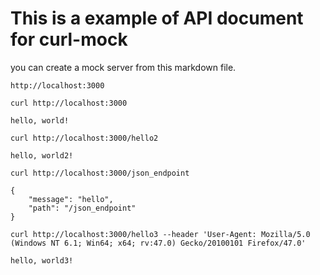 # This is a example of API document for curl-mock

you can create a mock server from this markdown file.

```curldoc-host
http://localhost:3000
```

```curldoc-request
curl http://localhost:3000
```

```curldoc-response
hello, world!
```

```curldoc-request
curl http://localhost:3000/hello2
```

```curldoc-response
hello, world2!
```

```curldoc-request
curl http://localhost:3000/json_endpoint
```

```curldoc-response
{
    "message": "hello",
    "path": "/json_endpoint"
}
```

```curldoc-request
curl http://localhost:3000/hello3 --header 'User-Agent: Mozilla/5.0 (Windows NT 6.1; Win64; x64; rv:47.0) Gecko/20100101 Firefox/47.0'
```

```curldoc-response
hello, world3!
```

